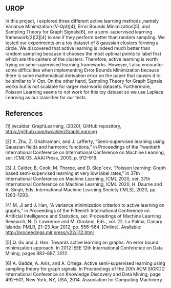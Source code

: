 ## UROP
In this project, I explored three different active learning methods ,namely Variance Minimization (V-Opt)[4], Error Bounds Minimization[5], and Sampling Theory for Graph Signals[6], on a semi-supervised learning framework[2][3][4] to see if they perform better than random sampling. We tested our experiments on a toy dataset of 8 gaussian clusters forming a circle. We discovered that active learning is indeed much better than random sampling because it chooses the most optimal points to label first which are the centers of the clusters. Therefore, active learning is worth trying on semi-supervised learning frameworks. However, I also encounter some difficulties when implementing Error Bounds Minimization because there is some mathematical derivation error on the paper that causes it to be similar to V-Opt. On the other hand, Sampling Theory for Graph Signals works but is not scalable for larger real-world datasets. Furthermore, Poisson Learning seems to not work for this toy dataset so we use Laplace Learning as our classifier for our tests.

## References

[1] jwcalder, GraphLearning, (2020), GitHub repository, https://github.com/jwcalder/GraphLearning

[2] X. Zhu, Z. Ghahramani, and J. Lafferty, “Semi-supervised learning
using Gaussian fields and harmonic functions,” in Proceedings of the
Twentieth International Conference on International Conference on
Machine Learning, ser. ICML’03. AAAI Press, 2003, p. 912–919.

[3] J. Calder, B. Cook, M. Thorpe, and D. Slepˇcev, “Poisson learning:
Graph based semi-supervised learning at very low label rates,” in 37th
International Conference on Machine Learning, ICML 2020, ser. 37th
International Conference on Machine Learning, ICML 2020, H. Daume
and A. Singh, Eds. International Machine Learning Society (IMLS),
2020, pp. 1283–1293.

[4] M. Ji and J. Han, “A variance minimization criterion to active learning on graphs,” in Proceedings of the Fifteenth International Conference on Artificial Intelligence and Statistics, ser. Proceedings of Machine Learning Research, N. D. Lawrence and M. Girolami, Eds., vol. 22. La Palma, Canary Islands: PMLR, 21–23 Apr 2012, pp. 556–564. [Online]. Available: http://proceedings.mlr.press/v22/ji12.html

[5] Q. Gu and J. Han. Towards active learning on graphs: An error bound minimization approach. In 2012 IEEE 12th
International Conference on Data Mining, pages 882–887, 2012.

[6] A. Gadde, A. Anis, and A. Ortega. Active semi-supervised learning using sampling theory for graph signals. In Proceedings of the 20th ACM SIGKDD International Conference on Knowledge Discovery and Data Mining, page
492–501, New York, NY, USA, 2014. Association for Computing Machinery.

